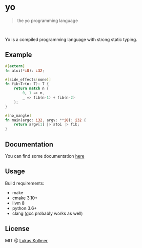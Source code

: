 # yo
> the yo programming language

<br>

Yo is a compiled programming language with strong static typing.

## Example

```rust
#[extern]
fn atoi(*i8): i32;

#[side_effects(none)]
fn fib<T>(n: T): T {
    return match n {
        0, 1 => n,
        _ => fib(n-1) + fib(n-2)
    };
}

#[no_mangle]
fn main(argc: i32, argv: **i8): i32 {
    return argv[1] |> atoi |> fib;
}
```


## Documentation
You can find some documentation [here](https://yo.lukaskollmer.me)


## Usage
Build requirements:
- make
- cmake 3.10+
- llvm 8
- python 3.6+
- clang (gcc probably works as well)


## License
MIT @ [Lukas Kollmer](https://lukaskollmer.me)
